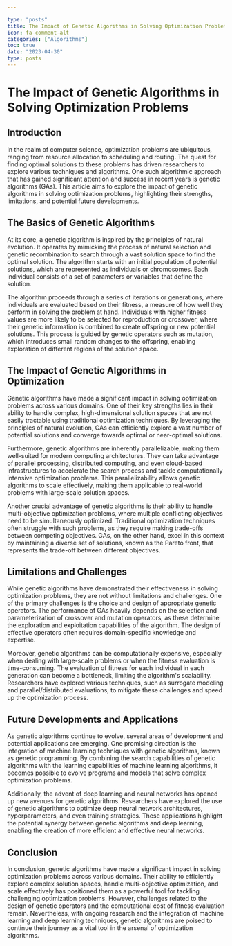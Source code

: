 ```yaml
---

type: "posts"
title: The Impact of Genetic Algorithms in Solving Optimization Problems
icon: fa-comment-alt
categories: ["Algorithms"]
toc: true
date: "2023-04-30"
type: posts
---
```





# The Impact of Genetic Algorithms in Solving Optimization Problems

## Introduction

In the realm of computer science, optimization problems are ubiquitous, ranging from resource allocation to scheduling and routing. The quest for finding optimal solutions to these problems has driven researchers to explore various techniques and algorithms. One such algorithmic approach that has gained significant attention and success in recent years is genetic algorithms (GAs). This article aims to explore the impact of genetic algorithms in solving optimization problems, highlighting their strengths, limitations, and potential future developments.

## The Basics of Genetic Algorithms

At its core, a genetic algorithm is inspired by the principles of natural evolution. It operates by mimicking the process of natural selection and genetic recombination to search through a vast solution space to find the optimal solution. The algorithm starts with an initial population of potential solutions, which are represented as individuals or chromosomes. Each individual consists of a set of parameters or variables that define the solution.

The algorithm proceeds through a series of iterations or generations, where individuals are evaluated based on their fitness, a measure of how well they perform in solving the problem at hand. Individuals with higher fitness values are more likely to be selected for reproduction or crossover, where their genetic information is combined to create offspring or new potential solutions. This process is guided by genetic operators such as mutation, which introduces small random changes to the offspring, enabling exploration of different regions of the solution space.

## The Impact of Genetic Algorithms in Optimization

Genetic algorithms have made a significant impact in solving optimization problems across various domains. One of their key strengths lies in their ability to handle complex, high-dimensional solution spaces that are not easily tractable using traditional optimization techniques. By leveraging the principles of natural evolution, GAs can efficiently explore a vast number of potential solutions and converge towards optimal or near-optimal solutions.

Furthermore, genetic algorithms are inherently parallelizable, making them well-suited for modern computing architectures. They can take advantage of parallel processing, distributed computing, and even cloud-based infrastructures to accelerate the search process and tackle computationally intensive optimization problems. This parallelizability allows genetic algorithms to scale effectively, making them applicable to real-world problems with large-scale solution spaces.

Another crucial advantage of genetic algorithms is their ability to handle multi-objective optimization problems, where multiple conflicting objectives need to be simultaneously optimized. Traditional optimization techniques often struggle with such problems, as they require making trade-offs between competing objectives. GAs, on the other hand, excel in this context by maintaining a diverse set of solutions, known as the Pareto front, that represents the trade-off between different objectives.

## Limitations and Challenges

While genetic algorithms have demonstrated their effectiveness in solving optimization problems, they are not without limitations and challenges. One of the primary challenges is the choice and design of appropriate genetic operators. The performance of GAs heavily depends on the selection and parameterization of crossover and mutation operators, as these determine the exploration and exploitation capabilities of the algorithm. The design of effective operators often requires domain-specific knowledge and expertise.

Moreover, genetic algorithms can be computationally expensive, especially when dealing with large-scale problems or when the fitness evaluation is time-consuming. The evaluation of fitness for each individual in each generation can become a bottleneck, limiting the algorithm's scalability. Researchers have explored various techniques, such as surrogate modeling and parallel/distributed evaluations, to mitigate these challenges and speed up the optimization process.

## Future Developments and Applications

As genetic algorithms continue to evolve, several areas of development and potential applications are emerging. One promising direction is the integration of machine learning techniques with genetic algorithms, known as genetic programming. By combining the search capabilities of genetic algorithms with the learning capabilities of machine learning algorithms, it becomes possible to evolve programs and models that solve complex optimization problems.

Additionally, the advent of deep learning and neural networks has opened up new avenues for genetic algorithms. Researchers have explored the use of genetic algorithms to optimize deep neural network architectures, hyperparameters, and even training strategies. These applications highlight the potential synergy between genetic algorithms and deep learning, enabling the creation of more efficient and effective neural networks.

## Conclusion

In conclusion, genetic algorithms have made a significant impact in solving optimization problems across various domains. Their ability to efficiently explore complex solution spaces, handle multi-objective optimization, and scale effectively has positioned them as a powerful tool for tackling challenging optimization problems. However, challenges related to the design of genetic operators and the computational cost of fitness evaluation remain. Nevertheless, with ongoing research and the integration of machine learning and deep learning techniques, genetic algorithms are poised to continue their journey as a vital tool in the arsenal of optimization algorithms.
